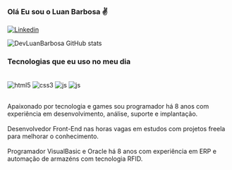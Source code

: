 ### Olá Eu sou o Luan Barbosa ✌️

[![Linkedin](https://img.shields.io/badge/LinkedIn-0077B5?style=for-the-badge&logo=linkedin&logoColor=white)](https://www.linkedin.com/in/luan-barbosa)


![DevLuanBarbosa GitHub stats](https://github-readme-stats.vercel.app/api?username=devluanbarbosa&show_icons=true&theme=tokyonight)


### Tecnologias que eu uso no meu dia

<div style="display: inline_block"><br/>
    <img align="center" src="https://img.shields.io/badge/HTML5-E34F26?style=for-the-badge&logo=html5&logoColor=white" alt="html5"/>
    <img align="center" src="https://img.shields.io/badge/CSS3-1572B6?style=for-the-badge&logo=css3&logoColor=white" alt="css3"/>
    <img align="center" src="https://img.shields.io/badge/JavaScript-F7DF1E?style=for-the-badge&logo=javascript&logoColor=black" alt="js"/>
    <img align="center" src="https://img.shields.io/badge/Bootstrap-563D7C?style=for-the-badge&logo=bootstrap&logoColor=white" alt="js"/><br/><br/>
</div>

Apaixonado por tecnologia e games sou programador há 8 anos com experiência em desenvolvimento, análise, suporte e implantação.
<br/>
<br/>
Desenvolvedor Front-End nas horas vagas em estudos com projetos freela para melhorar o conhecimento.
<br/><br/>
Programador VisualBasic e Oracle há 8 anos com experiência em ERP e automação de armazéns com tecnologia RFID.
<br/>
